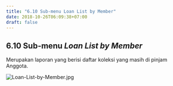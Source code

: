 ```yaml
---
title: "6.10 Sub-menu Loan List by Member"
date: 2018-10-26T06:09:38+07:00
draft: false
---
```


## 6.10 Sub-menu _Loan List by Member_

Merupakan laporan yang berisi daftar koleksi yang masih di pinjam Anggota.

![Loan-List-by-Member.jpg](/assets/Loan-List-by-Member.jpg)